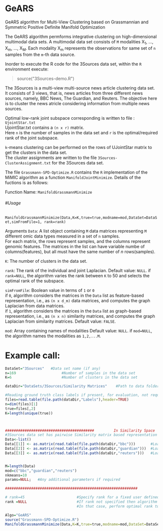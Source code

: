 # GeARS
GeARS algorithm for Multi-View Clustering based on Grassmannian and Symmetric Positive Definite Manifold Optimization


The GeARS algorithm permforms integrative clustering on high-dimensional multimodal data sets. A multimodal data set consists of ``M`` modalities X<sub>1</sub>, ..., X<sub>m</sub>, ..., X<sub>M</sub>. Each modality X<sub>m</sub> represents the observations for same set of ``n`` samples from the ``m``-th data source.

Inorder to execute the R code for the 3Sources data set,  within the ``R`` environment execute:
>source("3Sources-demo.R")

The 3Sources is a multi-view multi-source news article clustering data set. It consists of 3 views, that is, news articles from three different news sources, namely, BBC News, The Guardian, and Reuters. The objective here is to cluster the news atricle considering information from multiple news sources.


Optimal low-rank joint subspace corresponding is written to file : ``UjointStar.txt``   
UjointStar.txt contains a ``(n x r)`` matrix.   
Here ``n`` is the number of samples in the data set and ``r`` is the optimal/required rank of the joint subspace.   

``k``-means clustering can be performed on the rows of UJointStar matrix to get the clusters in the data set.   
The cluster assignments are written to the file ``3Sources-ClusterAssignment.txt`` for the 3Sources data set.  

The file ``Grassmann-SPD-Optimize.R`` contains the ``R`` implementation of the MiMIC algorithm as a function `ManifoldJointMinimize`. 
Details of the fuctions is as follows:

Function Name: `ManifoldGrassmannMinimize`

###### #Usage 
`ManifoldGrassmannMinimize(Data,K=K,true=true,modname=mod,DataSet=DataSet,simFromFile=1, rank=rank)
`


Arguments
``Data``:  A list object containing ``M`` data matrices representing ``M`` different omic data types measured in a set of ``n`` samples.    
For each matrix, the rows represent samples, and the columns represent genomic features.
The matrices in the list can have variable numbe of columns(features), but all must have the same number of *n* rows(samples).

``K``: The number of clusters in the data set.

``rank``: The rank of the individual and joint Laplacian. 
Default value: ``NULL``.
if ``rank=NULL``, the algorithm varies the rank between ``K`` to 50 and selects the optimal rank of the subspace.

``simFromFile``: Boolean value in terms of ``1`` or ``0``   
if `0`, algorithm considers the matrices in the `Data` list as feature-based representation, i.e., as `(n x d_m)` data matrices, and computes the graph Laplacian from data matrices.   
if ``1``, algorithm considers the matrices in the `Data` list as graph-based representation, i.e., as `(n x n)` similarity matrices, and computes the graph Laplacian from similarity matrices.
Default value: ``FALSE``.

`mod`: Array containing names of modalities
Default value: `NULL`.
if `mod=NULL`, the algorithm names the modalities as  `1,2,...M`.




# Example call:

```r
DataSet="3Sources" 	 #Data set name (if any)
n=169			          #Number of samples in the data set
K=6				          #Number of clusters in the data set

dataDir="DataSets/3Sources/Similarity Matrices"    #Path to data folder

#Reading ground truth class labels if present, for evaluation, not required for proposed model
files=read.table(file.path(dataDir,"Labels"),header=TRUE)
n=dim(files)[1]
true=files[,2]
K=length(unique(true))



#########################################         In Similarity Space   #########################################
#3Sources data set has pairwise Similarity matrix based representation of views
Data<-list()
Data[[1]] <- as.matrix(read.table(file.path(dataDir,"bbc")))       #Load View1 similarity matrix
Data[[2]] <- as.matrix(read.table(file.path(dataDir,"guardian")))  #Load View2 similarity matrix
Data[[3]] <- as.matrix(read.table(file.path(dataDir,"reuters")))   #Load View3 similarity matrix


M=length(Data)
mod=c("bbc","guardian","reuters")
nkmeans=10
params=NULL;   #Any additional parameters if required

#############################################################               Grassmannian-SPD-Optimization                         ##############################################################################

# rank=45                        #Specify rank for a fixed user defined Rank
rank =NULL                       #If rank not specified then algorithm runs for rank K to 50
                                 #In that case, perform optimal rank tuning as discussed in paper from results obtained in Results folder

Algo="GeARS"
source("Grassmann-SPD-Optimize.R")
ManifoldGrassmannMinimize(Data,K=K,true=true,modname=mod,DataSet=DataSet,simFromFile=1, rank=rank)
```
